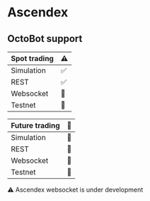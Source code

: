 # Ascendex

## OctoBot support

| Spot trading | ⚠ |
| :--- | :--- |
| Simulation |  ✅ |
| REST |  ✅ |
| Websocket | 🚧 |
| Testnet | 🚧 |

| Future trading | 🚧 |
| :--- | :--- |
| Simulation |  🚧 |
| REST |  🚧 |
| Websocket | 🚧 |
| Testnet | 🚧 |

⚠ Ascendex websocket is under development

